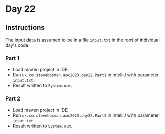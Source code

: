 # Day 22

## Instructions

The input data is assumed to be in a file `input.txt` in the root of individual day's code.

### Part 1

* Load maven project in IDE
* Run `uk.co.stevebosman.aoc2023.day22.Part1` in IntelliJ with parameter `input.txt`.
* Result written to `System.out`.

### Part 2

* Load maven project in IDE
* Run `uk.co.stevebosman.aoc2023.day22.Part2` in IntelliJ with parameter `input.txt`.
* Result written to `System.out`.
